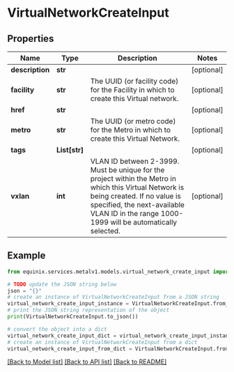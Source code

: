 # VirtualNetworkCreateInput


## Properties

Name | Type | Description | Notes
------------ | ------------- | ------------- | -------------
**description** | **str** |  | [optional] 
**facility** | **str** | The UUID (or facility code) for the Facility in which to create this Virtual network. | [optional] 
**href** | **str** |  | [optional] 
**metro** | **str** | The UUID (or metro code) for the Metro in which to create this Virtual Network. | [optional] 
**tags** | **List[str]** |  | [optional] 
**vxlan** | **int** | VLAN ID between 2-3999. Must be unique for the project within the Metro in which this Virtual Network is being created. If no value is specified, the next-available VLAN ID in the range 1000-1999 will be automatically selected. | [optional] 

## Example

```python
from equinix.services.metalv1.models.virtual_network_create_input import VirtualNetworkCreateInput

# TODO update the JSON string below
json = "{}"
# create an instance of VirtualNetworkCreateInput from a JSON string
virtual_network_create_input_instance = VirtualNetworkCreateInput.from_json(json)
# print the JSON string representation of the object
print(VirtualNetworkCreateInput.to_json())

# convert the object into a dict
virtual_network_create_input_dict = virtual_network_create_input_instance.to_dict()
# create an instance of VirtualNetworkCreateInput from a dict
virtual_network_create_input_from_dict = VirtualNetworkCreateInput.from_dict(virtual_network_create_input_dict)
```
[[Back to Model list]](../README.md#documentation-for-models) [[Back to API list]](../README.md#documentation-for-api-endpoints) [[Back to README]](../README.md)


